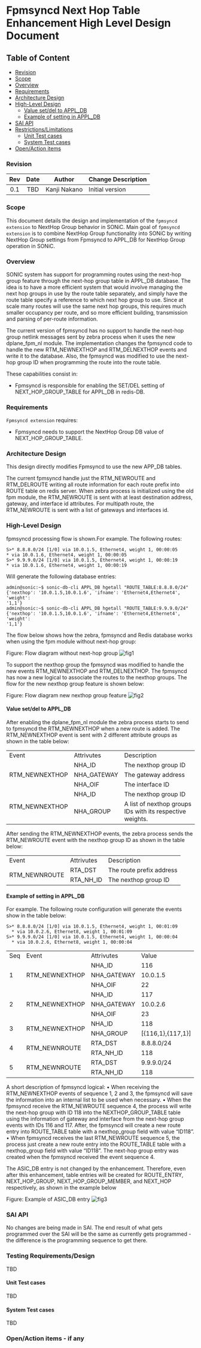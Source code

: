 # Fpmsyncd Next Hop Table Enhancement High Level Design Document

## Table of Content 
- [Revision](#Revision)
- [Scope](#scope)
- [Overview](#Overview)
- [Requirements](#requirements)
- [Architecture Design](#architecture-design)
- [High-Level Design](#high-level-design)
  - [Value set/del to APPL_DB](#value-setdel-to-appl_db)
  - [Example of setting in APPL_DB](#example-of-setting-in-appl_db)
- [SAI API](#sai-api)
- [Restrictions/Limitations](#testing-requirementsdesign)
	- [Unit Test cases](#unit-test-cases)
	- [System Test cases](#system-test-cases)
- [Open/Action items](#openaction-items---if-any)
### Revision  

|  Rev  | Date  |     Author      | Change Description |
| :---: | :---: | :-------------: | ------------------ |
|  0.1  | TBD   | Kanji Nakano   | Initial version    | 

### Scope  

This document details the design and implementation of the `fpmsyncd extension` to NextHop Group behavior in SONiC.
Main goal of `fpmsyncd extension` is to combine NextHop Group functionality into SONiC by writing NextHop Group settings from Fpmsyncd to APPL_DB for NextHop Group operation in SONiC.

### Overview 

SONIC system has support for programming routes using the next-hop group feature through the next-hop group table in APPL_DB database. The idea is to have a more efficient system that would involve managing the next hop groups in use by the route table separately, and simply have the route table specify a reference to which next hop group to use. Since at scale many routes will use the same next hop groups, this requires much smaller occupancy per route, and so more efficient building, transmission and parsing of per-route information. 

The current version of fpmsyncd has no support to handle the next-hop group netlink messages sent by zebra process when it uses the new dplane_fpm_nl module. The implementation changes the fpmsyncd code to handle the new RTM_NEWNEXTHOP and RTM_DELNEXTHOP events and write it to the database. Also, the fpmsyncd was modified to use the next-hop group ID when programming the route into the route table.

These capabilities consist in:
- Fpmsyncd is responsible for enabling the SET/DEL setting of NEXT_HOP_GROUP_TABLE for APPL_DB in redis-DB.

### Requirements

`Fpmsyncd extension` requires:
- Fpmsyncd needs to support the NextHop Group DB value of NEXT_HOP_GROUP_TABLE.

### Architecture Design 
<!--

This section covers the changes that are required in the SONiC architecture. In general, it is expected that the current architecture is not changed.
This section should explain how the new feature/enhancement (module/sub-module) fits in the existing architecture. 

If this feature is a SONiC Application Extension mention which changes (if any) needed in the Application Extension infrastructure to support new feature.
-->

This design directly modifies Fpmsyncd to use the new APP_DB tables.

The current fpmsyncd handle just the RTM_NEWROUTE and RTM_DELROUTE writing all
route information for each route prefix into ROUTE table on redis server. When zebra process is
initialized using the old fpm module, the RTM_NEWROUTE is sent with at least destination
address, gateway, and interface id attributes. For multipath route, the RTM_NEWROUTE is sent
with a list of gateways and interfaces id.




### High-Level Design 
<!--

This section covers the high level design of the feature/enhancement. This section covers the following points in detail.
		
	- Is it a built-in SONiC feature or a SONiC Application Extension?
	- What are the modules and sub-modules that are modified for this design?
	- What are the repositories that would be changed?
	- Module/sub-module interfaces and dependencies. 
	- SWSS and Syncd changes in detail
	- DB and Schema changes (APP_DB, ASIC_DB, COUNTERS_DB, LOGLEVEL_DB, CONFIG_DB, STATE_DB)
	- Sequence diagram if required.
	- Linux dependencies and interface
	- Warm reboot requirements/dependencies
	- Fastboot requirements/dependencies
	- Scalability and performance requirements/impact
	- Memory requirements
	- Docker dependency
	- Build dependency if any
	- Management interfaces - SNMP, CLI, RestAPI, etc.,
	- Serviceability and Debug (logging, counters, trace etc) related design
	- Is this change specific to any platform? Are there dependencies for platforms to implement anything to make this feature work? If yes, explain in detail and inform community in advance.
	- SAI API requirements, CLI requirements, ConfigDB requirements. Design is covered in following sections.
-->

fpmsyncd processing flow is shown.For example. The following routes:
```
S>* 8.8.8.0/24 [1/0] via 10.0.1.5, Ethernet4, weight 1, 00:00:05
* via 10.0.1.6, Ethernet4, weight 1, 00:00:05
S>* 9.9.9.0/24 [1/0] via 10.0.1.5, Ethernet4, weight 1, 00:00:19
* via 10.0.1.6, Ethernet4, weight 1, 00:00:19
```

Will generate the following database entries:
```
admin@sonic:~$ sonic-db-cli APPL_DB hgetall "ROUTE_TABLE:8.8.8.0/24"
{'nexthop': '10.0.1.5,10.0.1.6', 'ifname': 'Ethernet4,Ethernet4', 'weight':
'1,1'}
admin@sonic:~$ sonic-db-cli APPL_DB hgetall "ROUTE_TABLE:9.9.9.0/24"
{'nexthop': '10.0.1.5,10.0.1.6', 'ifname': 'Ethernet4,Ethernet4', 'weight':
'1,1'}
```

The flow below shows how the zebra, fpmsyncd and Redis database works when using the fpm
module without next-hop group:

Figure: Flow diagram without next-hop group
![fig1](diagram/fig1.svg)

To support the nexthop group the fpmsyncd was modified to handle the new events
RTM_NEWNEXTHOP and RTM_DELNEXTHOP. The fpmsyncd has now a new logical to
associate the routes to the nexthop groups. The flow for the new nexthop group feature is shown
below:

Figure: Flow diagram new nexthop group feature
![fig2](diagram/fig2.svg)

#### Value set/del to APPL_DB
After enabling the dplane_fpm_nl module the zebra process starts to send to fpmsyncd the
RTM_NEWNEXTHOP when a new route is added. The RTM_NEWNEXTHOP event is sent
with 2 different attribute groups as shown in the table below:

<table>
  <tr><td>Event</td><td>Attrivutes</td><td>Description</td></tr>
  <tr><td rowspan="3">RTM_NEWNEXTHOP</td><td>NHA_ID</td><td>The nexthop group ID</td></tr>
  <tr><td>NHA_GATEWAY</td><td>The gateway address</td></tr>
  <tr><td>NHA_OIF</td><td>The interface ID</td></tr>
  <tr><td rowspan="2">RTM_NEWNEXTHOP</td><td>NHA_ID</td><td>The nexthop group ID</td></tr>
  <tr><td>NHA_GROUP</td><td>A list of nexthop groups IDs with its respective weights.</td></tr>
</table>

After sending the RTM_NEWNEXTHOP events, the zebra process sends the RTM_NEWROUTE event with the nexthop group ID as shown in the table below:

<table>
  <tr><td>Event</td><td>Attrivutes</td><td>Description</td></tr>
  <tr><td rowspan="2">RTM_NEWNROUTE</td><td>RTA_DST</td><td>The route prefix address</td></tr>
  <tr><td>RTA_NH_ID</td><td>The nexthop group ID</td></tr>
</table>

#### Example of setting in APPL_DB
For example. The following route configuration will generate the events show in the table below:
```
S>* 8.8.8.0/24 [1/0] via 10.0.1.5, Ethernet4, weight 1, 00:01:09 
  * via 10.0.2.6, Ethernet8, weight 1, 00:01:09 
S>* 9.9.9.0/24 [1/0] via 10.0.1.5, Ethernet4, weight 1, 00:00:04 
  * via 10.0.2.6, Ethernet8, weight 1, 00:00:04
```
<table>
  <tr><td>Seq</td><td>Event</td><td>Attrivutes</td><td>Value</td></tr>
  <tr><td rowspan="3">1</td><td rowspan="3">RTM_NEWNEXTHOP</td><td>NHA_ID</td><td>116</td></tr>
  <tr><td>NHA_GATEWAY</td><td>10.0.1.5</td></tr>
  <tr><td>NHA_OIF</td><td>22</td></tr>
  <tr><td rowspan="3">2</td><td rowspan="3">RTM_NEWNEXTHOP</td><td>NHA_ID</td><td>117</td></tr>
  <tr><td>NHA_GATEWAY</td><td>10.0.2.6</td></tr>
  <tr><td>NHA_OIF</td><td>23</td></tr>
  <tr><td rowspan="2">3</td><td rowspan="2">RTM_NEWNEXTHOP</td><td>NHA_ID</td><td>118</td></tr>
  <tr><td>NHA_GROUP</td><td>[{116,1},{117,1}]</td></tr>
  <tr><td rowspan="2">4</td><td rowspan="2">RTM_NEWNROUTE</td><td>RTA_DST</td><td>8.8.8.0/24</td></tr>
  <tr><td>RTA_NH_ID</td><td>118</td></tr>
  <tr><td rowspan="2">5</td><td rowspan="2">RTM_NEWNROUTE</td><td>RTA_DST</td><td>9.9.9.0/24</td></tr>
  <tr><td>RTA_NH_ID</td><td>118</td></tr>
</table>

A short description of fpmsyncd logical:
• When receiving the RTM_NEWNEXTHOP events of sequence 1, 2 and 3, the fpmsyncd will save the information into an internal list to be used when necessary.
• When the fpmsyncd receive the RTM_NEWROUTE sequence 4, the process will write the next-hop group with ID 118 into the NEXTHOP_GROUP_TABLE table using the information of gateway and interface from the next-hop group events with IDs 116 and 117. After, the fpmsyncd will create a new route entry into ROUTE_TABLE table with a nexthop_group field with value “ID118”.
• When fpmsyncd receives the last RTM_NEWROUTE sequence 5, the process just create a new route entry into the ROUTE_TABLE table with a nexthop_group field with value “ID118”. The next-hop group entry was created when the fpmsyncd received the event sequence 4.

The ASIC_DB entry is not changed by the enhancement. Therefore, even after this enhancement, table entries will be created for ROUTE_ENTRY, NEXT_HOP_GROUP, NEXT_HOP_GROUP_MEMBER, and NEXT_HOP respectively, as shown in the example below

Figure: Example of ASIC_DB entry
![fig3](diagram/fig3.svg)


### SAI API 
No changes are being made in SAI. The end result of what gets programmed over the SAI will be the same as currently gets programmed - the difference is the programming sequence to get there.

<!--
### Configuration and management 

The output of 'show ip route' and 'show ipv6 route' will remain unchanged - the CLI code will resolve the next hop group ID referenced in the ROUTE_TABLE to display the next hops for the routes.



#### Manifest (if the feature is an Application Extension)

Paste a preliminary manifest in a JSON format.

#### CLI/YANG model Enhancements 


This sub-section covers the addition/deletion/modification of CLI changes and YANG model changes needed for the feature in detail. If there is no change in CLI for HLD feature, it should be explicitly mentioned in this section. Note that the CLI changes should ensure downward compatibility with the previous/existing CLI. i.e. Users should be able to save and restore the CLI from previous release even after the new CLI is implemented. 
This should also explain the CLICK and/or KLISH related configuration/show in detail.
https://github.com/sonic-net/sonic-utilities/blob/master/doc/Command-Reference.md needs be updated with the corresponding CLI change.

#### Config DB Enhancements  
-

This sub-section covers the addition/deletion/modification of config DB changes needed for the feature. If there is no change in configuration for HLD feature, it should be explicitly mentioned in this section. This section should also ensure the downward compatibility for the change. 

### Warmboot and Fastboot Design Impact  


Mention whether this feature/enhancement has got any requirements/dependencies/impact w.r.t. warmboot and fastboot. Ensure that existing warmboot/fastboot feature is not affected due to this design and explain the same.

### Restrictions/Limitations  
-->

### Testing Requirements/Design  
TBD

<!--
Explain what kind of unit testing, system testing, regression testing, warmboot/fastboot testing, etc.,
Ensure that the existing warmboot/fastboot requirements are met. For example, if the current warmboot feature expects maximum of 1 second or zero second data disruption, the same should be met even after the new feature/enhancement is implemented. Explain the same here.
Example sub-sections for unit test cases and system test cases are given below. 
-->
#### Unit Test cases  
TBD

#### System Test cases
TBD

### Open/Action items - if any 
<!--

NOTE: All the sections and sub-sections given above are mandatory in the design document. Users can add additional sections/sub-sections if required.
-->

